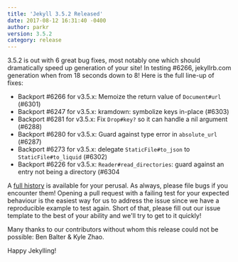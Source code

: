 ```yaml
---
title: 'Jekyll 3.5.2 Released'
date: 2017-08-12 16:31:40 -0400
author: parkr
version: 3.5.2
category: release
---
```


3.5.2 is out with 6 great bug fixes, most notably one which should dramatically speed up generation of your site! In testing #6266, jekyllrb.com generation when from 18 seconds down to 8! Here is the full line-up of fixes:

  * Backport #6266 for v3.5.x: Memoize the return value of `Document#url` (#6301)
  * Backport #6247 for v3.5.x: kramdown: symbolize keys in-place (#6303)
  * Backport #6281 for v3.5.x: Fix `Drop#key?` so it can handle a nil argument (#6288)
  * Backport #6280 for v3.5.x: Guard against type error in `absolute_url` (#6287)
  * Backport #6273 for v3.5.x: delegate `StaticFile#to_json` to `StaticFile#to_liquid` (#6302)
  * Backport #6226 for v3.5.x: `Reader#read_directories`: guard against an entry not being a directory (#6304

A [full history](/docs/history/#v3-5-2) is available for your perusal. As always, please file bugs if you encounter them! Opening a pull request with a failing test for your expected behaviour is the easiest way for us to address the issue since we have a reproducible example to test again. Short of that, please fill out our issue template to the best of your ability and we'll try to get to it quickly!

Many thanks to our contributors without whom this release could not be
possible: Ben Balter & Kyle Zhao.

Happy Jekylling!
